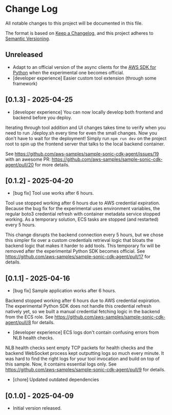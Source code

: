 # Change Log

All notable changes to this project will be documented in this file.

The format is based on [Keep a Changelog](https://keepachangelog.com/en/1.0.0/),
and this project adheres to [Semantic Versioning](https://semver.org/spec/v2.0.0.html).

## Unreleased

- Adapt to an official version of the async clients for the [AWS SDK for Python](https://github.com/awslabs/aws-sdk-python/tree/develop) when the experimental one becomes official.
- [developer experience] Easier custom tool extension (through some framework)

## [0.1.3] - 2025-04-25

- [developer experience] You can now locally develop both frontend and backend before you deploy.

Iterating through tool addition and UI changes takes time to verify when you need to run ./deploy.sh every time for even the small changes. Now you don't have to wait for the deployment! Simply run `npm run dev` on the project root to spin up the frontend server that talks to the local backend container.

See https://github.com/aws-samples/sample-sonic-cdk-agent/issues/19 with an awesome PR: https://github.com/aws-samples/sample-sonic-cdk-agent/pull/20 for more details.

## [0.1.2] - 2025-04-20

- [bug fix] Tool use works after 6 hours.

Tool use stopped working after 6 hours due to AWS credential expiration. Because the bug fix for the experimental uses environment variables, the regular boto3 credential refresh with container metadata service stopped working. As a temporary solution, ECS tasks are stopped (and restarted) every 5 hours.

This change disrupts the backend connection every 5 hours, but we chose this simpler fix over a custom credentials retrieval logic that bloats the backend logic that makes it harder to add tools. This temporary fix will be removed after the experimental Python SDK becomes official. See https://github.com/aws-samples/sample-sonic-cdk-agent/pull/17 for details.

## [0.1.1] - 2025-04-16

- [bug fix] Sample application works after 6 hours.

Backend stopped working after 6 hours due to AWS credential expiration. The experimental Python SDK does not handle this credential refresh natively yet, so we built a manual credential fetching logic in the backend from the ECS role. See https://github.com/aws-samples/sample-sonic-cdk-agent/pull/8 for details.

- [developer experience] ECS logs don't contain confusing errors from NLB health checks.

NLB health checks sent empty TCP packets for health checks and the backend WebSocket process kept outputting logs so much every minute. It was hard to find the right logs for your tool invocation and build on top of this sample. Now, it contains essential logs only. See https://github.com/aws-samples/sample-sonic-cdk-agent/pull/9 for details.

- [chore] Updated outdated dependencies

## [0.1.0] - 2025-04-09

- Initial version released.
